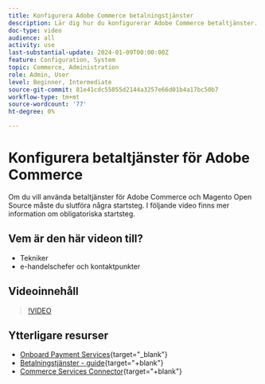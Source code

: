 ```yaml
---
title: Konfigurera Adobe Commerce betalningstjänster
description: Lär dig hur du konfigurerar Adobe Commerce betaltjänster.
doc-type: video
audience: all
activity: use
last-substantial-update: 2024-01-09T00:00:00Z
feature: Configuration, System
topic: Commerce, Administration
role: Admin, User
level: Beginner, Intermediate
source-git-commit: 81e41cdc55055d2144a3257e66d01b4a17bc50b7
workflow-type: tm+mt
source-wordcount: '77'
ht-degree: 0%

---
```


# Konfigurera betaltjänster för Adobe Commerce

Om du vill använda betaltjänster för Adobe Commerce och Magento Open Source måste du slutföra några startsteg. I följande video finns mer information om obligatoriska startsteg.

## Vem är den här videon till?

- Tekniker
- e-handelschefer och kontaktpunkter

## Videoinnehåll

>[!VIDEO](https://video.tv.adobe.com/v/3425957?learn=on)

## Ytterligare resurser

- [Onboard Payment Services](https://experienceleague.adobe.com/docs/commerce-merchant-services/payment-services/get-started/onboard.html){target="_blank"}
- [Betalningstjänster - guide](https://experienceleague.adobe.com/docs/commerce-merchant-services/payment-services/guide-overview.html){target="+blank"}
- [Commerce Services Connector](https://experienceleague.adobe.com/docs/commerce-merchant-services/user-guides/integration-services/saas.html){target="+blank"}
